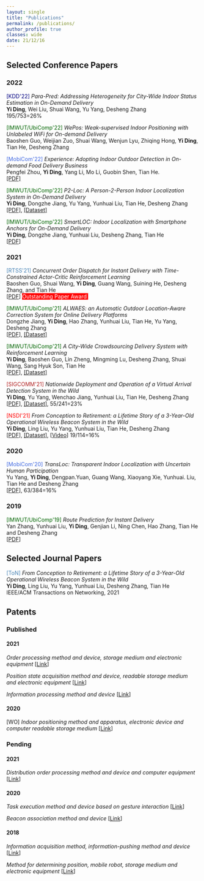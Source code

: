 ```yaml
---
layout: single
title: "Publications"
permalink: /publications/
author_profile: true
classes: wide
date: 21/12/16
---
```


## Selected Conference Papers

### 2022
<span style="color:Navy">[KDD'22]</span> *Para-Pred: Addressing Heterogeneity for City-Wide Indoor Status Estimation in On-Demand Delivery* <br>
**Yi Ding**, Wei Liu, Shuai Wang, Yu Yang, Desheng Zhang<br>
195/753=26%<br>

<span style="color:DarkGreen">[IMWUT/UbiComp'22]</span> *WePos: Weak-supervised Indoor Positioning with Unlabeled WiFi for On-demand Delivery* <br>Baoshen Guo, Weijian Zuo, Shuai Wang, Wenjun Lyu, Zhiqing Hong, **Yi Ding**, Tian He, Desheng Zhang <br>

<span style="color:RoyalBlue">[MobiCom'22]</span> *Experience: Adopting Indoor Outdoor Detection in On-demand Food Delivery Business* <br>Pengfei Zhou, **Yi Ding**, Yang Li, Mo Li, Guobin Shen, Tian He. <br>[[PDF]](https://wands.sg/publications/full_list/papers/MobiCom_22_1.pdf)

<span style="color:DarkGreen">[IMWUT/UbiComp'22]</span> *P2-Loc: A Person-2-Person Indoor Localization System in On-Demand Delivery* <br>
**Yi Ding**, Dongzhe Jiang, Yu Yang, Yunhuai Liu, Tian He, Desheng Zhang<br> [[PDF]](https://dl.acm.org/doi/pdf/10.1145/3517238), [[Dataset]](https://tianchi.aliyun.com/dataset/dataDetail?dataId=119097)

<span style="color:DarkGreen">[IMWUT/UbiComp'22]</span> *SmartLOC: Indoor Localization with Smartphone Anchors for On-Demand Delivery* <br>
**Yi Ding**, Dongzhe Jiang, Yunhuai Liu, Desheng Zhang, Tian He<br>
[[PDF](https://dl.acm.org/doi/pdf/10.1145/3494972)]

### 2021

<span style="color:SteelBlue">[RTSS'21]</span> *Concurrent Order Dispatch for Instant Delivery with Time-Constrained Actor-Critic Reinforcement Learning* <br>
Baoshen Guo, Shuai Wang, **Yi Ding**, Guang Wang, Suining He, Desheng Zhang, and Tian He <br> [[PDF](https://uconnuclab.github.io/publications/2021/Conference/guo-rtss-2021.pdf)]  <span style="background-color:red;color:White"> Outstanding Paper Award </span>

<span style="color:DarkGreen">[IMWUT/UbiComp'21]</span> *ALWAES: an Automatic Outdoor Location-Aware Correction System for Online Delivery Platforms* <br>
Dongzhe Jiang, **Yi Ding**, Hao Zhang, Yunhuai Liu, Tian He, Yu Yang, Desheng Zhang <br>
[[PDF](https://dl.acm.org/doi/pdf/10.1145/3478081)], [[Dataset]](https://tianchi.aliyun.com/dataset/dataDetail?dataId=107267)

<span style="color:DarkGreen">[IMWUT/UbiComp'21]</span> *A City-Wide Crowdsourcing Delivery System with Reinforcement Learning*  <br>
**Yi Ding**, Baoshen Guo, Lin Zheng, Mingming Lu, Desheng Zhang, Shuai Wang, Sang Hyuk Son, Tian He <br>
[[PDF](https://dl.acm.org/doi/pdf/10.1145/3478117)], [[Dataset]](https://tianchi.aliyun.com/dataset/dataDetail?dataId=106807)

<span style="color:FireBrick">[SIGCOMM'21]</span> *Nationwide Deployment and Operation of a Virtual Arrival Detection System in the Wild* <br>
**Yi Ding**, Yu Yang, Wenchao Jiang, Yunhuai Liu, Tian He, Desheng Zhang <br>
[[PDF](https://dl.acm.org/doi/pdf/10.1145/3452296.3472911)], [[Dataset]](https://tianchi.aliyun.com/dataset/dataDetail?dataId=103969), 55/241=23%

<span style="color:Red">[NSDI'21]</span> *From Conception to Retirement: a Lifetime Story of a 3-Year-Old Operational Wireless Beacon System in the Wild* <br>
**Yi Ding**, Ling Liu, Yu Yang, Yunhuai Liu, Tian He, Desheng Zhang <br>
[[PDF](https://www.usenix.org/system/files/nsdi21spring-ding.pdf)], [[Dataset]](https://tianchi.aliyun.com/dataset/dataDetail?dataId=76359), [[Video](https://www.youtube.com/watch?v=PV9MUVwGw8o)] 19/114=16%

### 2020

<span style="color:RoyalBlue">[MobiCom'20]</span> *TransLoc: Transparent Indoor Localization with Uncertain Human Participation* <br>
Yu Yang,  **Yi Ding**, Dengpan.Yuan, Guang Wang, Xiaoyang Xie, Yunhuai. Liu, Tian He and Desheng Zhang <br>
[[PDF](Research/Publications/files/transloc.pdf)], 63/384=16%

### 2019 

<span style="color:DarkGreen">[IMWUT/UbiComp'19]</span> *Route Prediction for Instant Delivery*  <br>
Yan Zhang, Yunhuai Liu, **Yi Ding**, Genjian Li, Ning Chen, Hao Zhang, Tian He and Desheng Zhang <br>
[[PDF](https://static.aminer.cn/upload/pdf/804/626/236/5d77773b47c8f76646d17f1f_0.pdf)]

## Selected Journal Papers
<span style="color:SteelBlue">[ToN]</span> *From Conception to Retirement: a Lifetime Story of a 3-Year-Old Operational Wireless Beacon System in the Wild* <br>
**Yi Ding**, Ling Liu, Yu Yang, Yunhuai Liu, Desheng Zhang, Tian He <br>
IEEE/ACM Transactions on Networking, 2021

## Patents

### Published

#### 2021

*Order processing method and device, storage medium and electronic equipment* [[Link](https://patents.google.com/patent/CN112365219A/en)]

*Position state acquisition method and device, readable storage medium and electronic equipment* [[Link](https://patents.google.com/patent/CN109639787B/en)]

*Information processing method and device* [[Link](https://patents.google.com/patent/CN109362040A/en)]

#### 2020

[WO] *Indoor positioning method and apparatus, electronic device and computer readable storage medium* [[Link](https://patents.google.com/patent/WO2021008148A1/en)]


### Pending

#### 2021

*Distribution order processing method and device and computer equipment* [[Link](https://patents.google.com/patent/CN112734311A/en)]

#### 2020

*Task execution method and device based on gesture interaction* [[Link](https://patents.google.com/patent/CN112612362A/en)]

*Beacon association method and device* [[Link](https://patents.google.com/patent/CN112533300A/en)]

#### 2018

*Information acquisition method, information-pushing method and device* [[Link](https://patents.google.com/patent/CN109597959A/en)]

*Method for determining position, mobile robot, storage medium and electronic equipment* [[Link](https://patents.google.com/patent/CN109540127A/en)]
